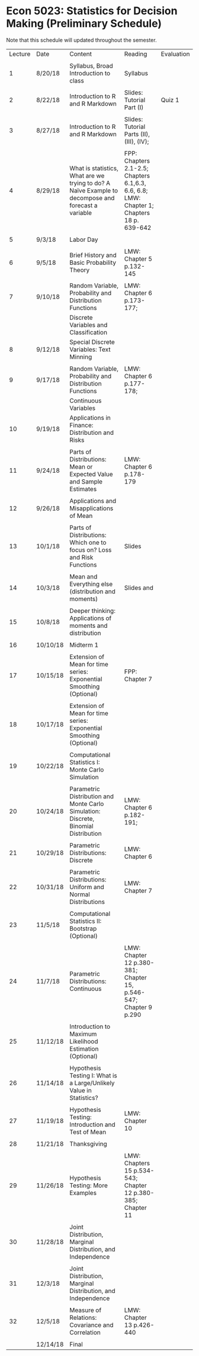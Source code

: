 
# Econ 5023: Statistics for Decision Making (Preliminary Schedule)

Note that this schedule will updated throughout the semester. 


|         |          |                                                                                                    |                                                                                           |            | 
|---------|----------|----------------------------------------------------------------------------------------------------|-------------------------------------------------------------------------------------------|------------| 
| Lecture | Date     | Content                                                                                            | Reading                                                                                   | Evaluation | 
|         |          |                                                                                                    |                                                                                           |            | 
| 1       | 8/20/18  | Syllabus, Broad Introduction to class                                                              | Syllabus                                                                                  |            | 
|         |          |                                                                                                    |                                                                                           |            | 
| 2       | 8/22/18  | Introduction to R and R Markdown                                                                   | Slides: Tutorial Part (I)                                                                 | Quiz 1     | 
|         |          |                                                                                                    |                                                                                           |            | 
| 3       | 8/27/18  | Introduction to R and R Markdown                                                                   | Slides: Tutorial Parts (II), (III), (IV);                                                 |            | 
|         |          |                                                                                                    |                                                                                           |            | 
| 4       | 8/29/18  | What is statistics, What are we trying to do? A Naïve Example to decompose and forecast a variable | FPP: Chapters 2.1-2.5; Chapters 6.1,6.3, 6.6, 6.8; LMW: Chapter 1; Chapters 18 p. 639-642 |            | 
|         |          |                                                                                                    |                                                                                           |            | 
| 5       | 9/3/18   | Labor Day                                                                                          |                                                                                           |            | 
|         |          |                                                                                                    |                                                                                           |            | 
| 6       | 9/5/18   | Brief History and Basic Probability Theory                                                         | LMW: Chapter 5 p.132-145                                                                  |            | 
|         |          |                                                                                                    |                                                                                           |            | 
| 7       | 9/10/18  | Random Variable, Probability and Distribution Functions                                            | LMW: Chapter 6 p.173-177;                                                                 |            | 
|         |          | Discrete Variables and Classification                                                              |                                                                                           |            | 
| 8       | 9/12/18  | Special Discrete Variables: Text Minning                                                           |                                                                                           |            | 
|         |          |                                                                                                    |                                                                                           |            | 
| 9       | 9/17/18  | Random Variable, Probability and Distribution Functions                                            | LMW: Chapter 6 p.177-178;                                                                 |            | 
|         |          | Continuous Variables                                                                               |                                                                                           |            | 
| 10      | 9/19/18  | Applications in Finance: Distribution and Risks                                                    |                                                                                           |            | 
|         |          |                                                                                                    |                                                                                           |            | 
| 11      | 9/24/18  | Parts of Distributions: Mean or Expected Value and Sample Estimates                                | LMW: Chapter 6 p.178-179                                                                  |            | 
|         |          |                                                                                                    |                                                                                           |            | 
| 12      | 9/26/18  | Applications and Misapplications of Mean                                                           |                                                                                           |            | 
|         |          |                                                                                                    |                                                                                           |            | 
| 13      | 10/1/18  | Parts of Distributions: Which one to focus on? Loss and Risk Functions                             | Slides                                                                                    |            | 
|         |          |                                                                                                    |                                                                                           |            | 
| 14      | 10/3/18  | Mean and Everything else (distribution and moments)                                                | Slides and                                                                                |            | 
|         |          |                                                                                                    |                                                                                           |            | 
| 15      | 10/8/18  | Deeper thinking: Applications of moments and distribution                                          |                                                                                           |            | 
|         |          |                                                                                                    |                                                                                           |            | 
| 16      | 10/10/18 | Midterm 1                                                                                          |                                                                                           |            | 
|         |          |                                                                                                    |                                                                                           |            | 
| 17      | 10/15/18 | Extension of Mean for time series: Exponential Smoothing (Optional)                                | FPP: Chapter 7                                                                            |            | 
|         |          |                                                                                                    |                                                                                           |            | 
| 18      | 10/17/18 | Extension of Mean for time series: Exponential Smoothing (Optional)                                |                                                                                           |            | 
|         |          |                                                                                                    |                                                                                           |            | 
| 19      | 10/22/18 | Computational Statistics I: Monte Carlo Simulation                                                 |                                                                                           |            | 
|         |          |                                                                                                    |                                                                                           |            | 
| 20      | 10/24/18 | Parametric Distribution and Monte Carlo Simulation: Discrete, Binomial Distribution                | LMW: Chapter 6 p.182-191;                                                                 |            | 
|         |          |                                                                                                    |                                                                                           |            | 
| 21      | 10/29/18 | Parametric Distributions: Discrete                                                                 | LMW: Chapter 6                                                                            |            | 
|         |          |                                                                                                    |                                                                                           |            | 
| 22      | 10/31/18 | Parametric Distributions: Uniform and Normal Distributions                                         | LMW: Chapter 7                                                                            |            | 
|         |          |                                                                                                    |                                                                                           |            | 
| 23      | 11/5/18  | Computational Statistics II: Bootstrap (Optional)                                                  |                                                                                           |            | 
|         |          |                                                                                                    |                                                                                           |            | 
| 24      | 11/7/18  | Parametric Distributions: Continuous                                                               | LMW: Chapter 12 p.380-381; Chapter 15, p.546-547; Chapter 9 p.290                         |            | 
|         |          |                                                                                                    |                                                                                           |            | 
| 25      | 11/12/18 | Introduction to Maximum Likelihood Estimation (Optional)                                           |                                                                                           |            | 
|         |          |                                                                                                    |                                                                                           |            | 
| 26      | 11/14/18 | Hypothesis Testing I: What is a Large/Unlikely Value in Statistics?                                |                                                                                           |            | 
|         |          |                                                                                                    |                                                                                           |            | 
| 27      | 11/19/18 | Hypothesis Testing: Introduction and Test of Mean                                                  | LMW: Chapter 10                                                                           |            | 
|         |          |                                                                                                    |                                                                                           |            | 
| 28      | 11/21/18 | Thanksgiving                                                                                       |                                                                                           |            | 
|         |          |                                                                                                    |                                                                                           |            | 
| 29      | 11/26/18 | Hypothesis Testing: More Examples                                                                  | LMW: Chapters 15 p.534-543; Chapter 12 p.380-385; Chapter 11                              |            | 
|         |          |                                                                                                    |                                                                                           |            | 
| 30      | 11/28/18 | Joint Distribution, Marginal Distribution, and Independence                                        |                                                                                           |            | 
|         |          |                                                                                                    |                                                                                           |            | 
| 31      | 12/3/18  | Joint Distribution, Marginal Distribution, and Independence                                        |                                                                                           |            | 
|         |          |                                                                                                    |                                                                                           |            | 
| 32      | 12/5/18  | Measure of Relations: Covariance and Correlation                                                   | LMW: Chapter 13 p.426-440                                                                 |            | 
|         |          |                                                                                                    |                                                                                           |            | 
|         | 12/14/18 | Final                                                                                              |                                                                                           |            | 
